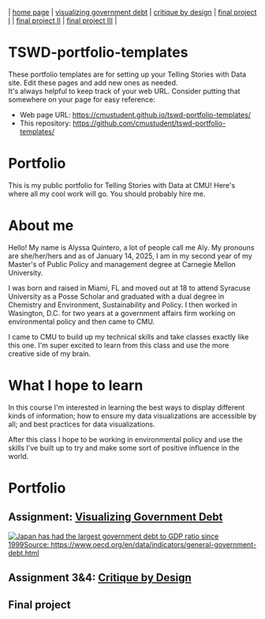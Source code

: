 | [home page](https://amquinte99.github.io/quintero-portfolio/) | [visualizing government debt](visualizing-government-debt) | [critique by design](critique-by-design) | [final project I](final-project-part-one) | [final project II](final-project-part-two) | [final project III](final-project-part-three) |

# TSWD-portfolio-templates
These portfolio templates are for setting up your Telling Stories with Data site.  Edit these pages and add new ones as needed.   
It's always helpful to keep track of your web URL.  Consider putting that somewhere on your page for easy reference: 

- Web page URL: https://cmustudent.github.io/tswd-portfolio-templates/
- This repository: https://github.com/cmustudent/tswd-portfolio-templates/

# Portfolio
This is my public portfolio for Telling Stories with Data at CMU!  Here's where all my cool work will go.  You should probably hire me. 

# About me
Hello! My name is Alyssa Quintero, a lot of people call me Aly. My pronouns are she/her/hers and as of January 14, 2025, I am in my second year of my Master's of Public Policy and management degree at Carnegie Mellon University. 

I was born and raised in Miami, FL and moved out at 18 to attend Syracuse University as a Posse Scholar and graduated with a dual degree in Chemistry and Environment, Sustainability and Policy. I then worked in Wasington, D.C. for two years at a government affairs firm working on environmental policy and then came to CMU.

I came to CMU to build up my technical skills and take classes exactly like this one. I'm super excited to learn from this class and use the more creative side of my brain. 

# What I hope to learn
In this course I'm interested in learning the best ways to display different kinds of information; how to ensure my data visualizations are accessible by all; and best practices for data visualizations. 

After this class I hope to be working in environmental policy and use the skills I've built up to try and make some sort of positive influence in the world. 

# Portfolio

## Assignment: [Visualizing Government Debt](visualizing-government-debt)

<div class='tableauPlaceholder' id='viz1737818410581' style='position: relative'><noscript><a href='#'><img alt='Japan has had the largest government debt to GDP ratio since 1999Source: https:&#47;&#47;www.oecd.org&#47;en&#47;data&#47;indicators&#47;general-government-debt.html ' src='https:&#47;&#47;public.tableau.com&#47;static&#47;images&#47;GD&#47;GDPratio&#47;JapanhashadthelargestgovernmentdebttoGDPratiosince1999&#47;1_rss.png' style='border: none' /></a></noscript><object class='tableauViz'  style='display:none;'><param name='host_url' value='https%3A%2F%2Fpublic.tableau.com%2F' /> <param name='embed_code_version' value='3' /> <param name='site_root' value='' /><param name='name' value='GDPratio&#47;JapanhashadthelargestgovernmentdebttoGDPratiosince1999' /><param name='tabs' value='no' /><param name='toolbar' value='yes' /><param name='static_image' value='https:&#47;&#47;public.tableau.com&#47;static&#47;images&#47;GD&#47;GDPratio&#47;JapanhashadthelargestgovernmentdebttoGDPratiosince1999&#47;1.png' /> <param name='animate_transition' value='yes' /><param name='display_static_image' value='yes' /><param name='display_spinner' value='yes' /><param name='display_overlay' value='yes' /><param name='display_count' value='yes' /><param name='language' value='en-US' /><param name='filter' value='publish=yes' /></object></div><script type='text/javascript'>var divElement = document.getElementById('viz1737818410581');var vizElement = divElement.getElementsByTagName('object')[0];vizElement.style.width='100%';vizElement.style.height=(divElement.offsetWidth*0.75)+'px';var scriptElement = document.createElement('script');scriptElement.src = 'https://public.tableau.com/javascripts/api/viz_v1.js';vizElement.parentNode.insertBefore(scriptElement, vizElement);</script>

## Assignment 3&4: [Critique by Design](critique-by-design)

## Final project
